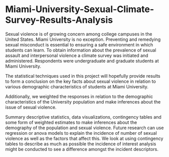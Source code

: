 # Miami-University-Sexual-Climate-Survey-Results-Analysis
 Sexual violence is of growing concern among college campuses in the United States. Miami University is no exception. Preventing and remedying sexual misconduct is essential to ensuring a safe environment in which students can learn.    To obtain information about the prevalence of sexual assault and interpersonal violence a climate survey was initiated and administered. Respondents were undergraduate and graduate students at Miami University. 

The statistical techniques used in this project will hopefully provide results to form a conclusion on the key facts about sexual violence in relation to various demographic characteristics of students at Miami University.

Additionally, we  weighted the responses in relation to the demographic characteristics of the University population and make inferences about the issue of sexual violence.

Summary descriptive statistics, data visualizations, contingency tables and some form of weighted estimates to make inferences about the demography of the population and sexual violence. Future research can use regression or anova models to explain the incidence of number of sexual violence as well as the factors that affect this.   We  look at using contingency tables to describe as much as possible the incidence of interest analysis might be conducted to see a difference amongst the incident descriptors. 



